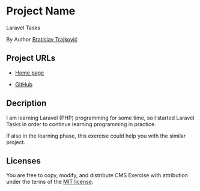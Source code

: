 # Project Name  

  
Laravel Tasks

By Author [Bratislav Trajković](https://www.linkedin.com/in/bratislav-trajkovic) 

  

## Project URLs  

  

- [Home page](www.laravel-tasks.com)

- [GitHub](https://github.com/BratislavT/laravel-tasks) 

   

  

## Decription 

  

I am learning Laravel (PHP) programming for some time, so I started Laravel Tasks in order to continue learning programming in practice.  

If also in the learning phase, this exercise could help you with the similar project.   

  

  

  

## Licenses  

  

You are free to copy, modify, and distribute CMS Exercise with attribution under the terms of the [MIT license](https://opensource.org/licenses/MIT). 

